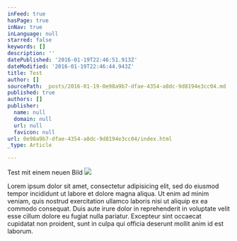 ```yaml
---
inFeed: true
hasPage: true
inNav: true
inLanguage: null
starred: false
keywords: []
description: ''
datePublished: '2016-01-19T22:46:51.913Z'
dateModified: '2016-01-19T22:46:44.943Z'
title: Test
author: []
sourcePath: _posts/2016-01-19-0e98a9b7-dfae-4354-a8dc-9d8194e3cc04.md
published: true
authors: []
publisher:
  name: null
  domain: null
  url: null
  favicon: null
url: 0e98a9b7-dfae-4354-a8dc-9d8194e3cc04/index.html
_type: Article

---
```

Test mit einem neuen Bild
![](https://s3-us-west-2.amazonaws.com/the-grid-img/p/ea23550f4f0a3c5b87f8adf5cacb72729aa2ef8d.jpg)

Lorem ipsum dolor sit amet, consectetur adipisicing elit, sed do eiusmod tempor incididunt ut labore et dolore magna aliqua. Ut enim ad minim veniam, quis nostrud exercitation ullamco laboris nisi ut aliquip ex ea commodo consequat. Duis aute irure dolor in reprehenderit in voluptate velit esse cillum dolore eu fugiat nulla pariatur. Excepteur sint occaecat cupidatat non proident, sunt in culpa qui officia deserunt mollit anim id est laborum.